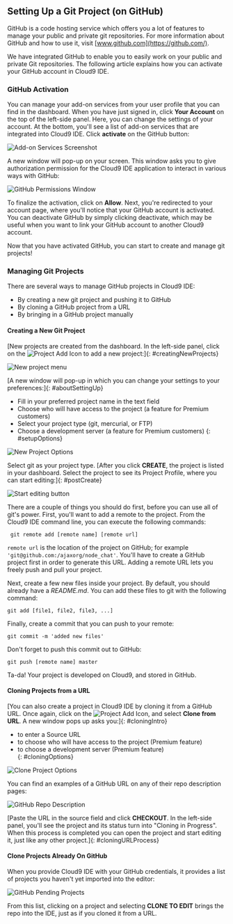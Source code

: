 ## Setting Up a Git Project (on GitHub)

GitHub is a code hosting service which offers you a lot of features to manage your public and private git repositories. For more information about GitHub and how to use it, visit [www.github.com](https://github.com/).

We have integrated GitHub to enable you to easily work on your public and private Git repositories. The following article explains how you can activate your GitHub account in Cloud9 IDE.

### GitHub Activation

You can manage your add-on services from your user profile that you can find in the dashboard. When you have just signed in, click **Your Account** on the top of the left-side panel. Here, you can change the settings of your account. At the bottom, you'll see a list of add-on services that are integrated into Cloud9 IDE. Click **activate** on the GitHub button:

![Add-on Services Screenshot](./images/addonServices.png)

A new window will pop-up on your screen. This window asks you to give authorization permission for the Cloud9 IDE application to interact in various ways with GitHub:

![GitHub Permissions Window](./images/githubAuthorization.png)

To finalize the activation, click on **Allow**. Next, you're redirected to your account page, where you'll notice that your GitHub account is activated. You can deactivate GitHub by simply clicking deactivate, which may be useful when you want to link your GitHub account to another Cloud9 account.

Now that you have activated GitHub, you can start to create and manage git projects!

### Managing Git Projects

There are several ways to manage GitHub projects in Cloud9 IDE:

* By creating a new git project and pushing it to GitHub
* By cloning a GitHub project from a URL
* By bringing in a GitHub project manually

#### Creating a New Git Project

[New projects are created from the dashboard. In the left-side panel, click on the ![Project Add Icon](./icons/projectPlusIcon.png) to add a new project:]{: #creatingNewProjects}

![New project menu](./images/newProject.png)

[A new window will pop-up in which you can change your settings to your preferences:]{: #aboutSettingUp}

* Fill in your preferred project name in the text field
* Choose who will have access to the project (a feature for Premium customers)
* Select your project type (git, mercurial, or FTP)
* Choose a development server (a feature for Premium customers)
{: #setupOptions}

![New Project Options](./images/createNewProjectOptions.png)

Select git as your project type. [After you click **CREATE**, the project is listed in your dashboard. Select the project to see its Project Profile, where you can start editing:]{: #postCreate}

![Start editing button](./icons/startEditing.png)

There are a couple of things you should do first, before you can use all of git's power. First, you'll want to add a remote to the project. From the Cloud9 IDE command line, you can execute the following commands: 

     git remote add [remote name] [remote url]

`remote url` is the location of the project on GitHub; for example `'git@github.com:/ajaxorg/node_chat'`. You'll have to create a GitHub project first in order to generate this URL. Adding a remote URL lets you freely push and pull your project.

Next, create a few new files inside your project. By default, you should already have a _README.md_. You can add these files to git with the following command:

    git add [file1, file2, file3, ...]

Finally, create a commit that you can push to your remote:

    git commit -m 'added new files'
   
Don't forget to push this commit out to GitHub: 

    git push [remote name] master

Ta-da! Your project is developed on Cloud9, and stored in GitHub.

#### Cloning Projects from a URL

[You can also create a project in Cloud9 IDE by cloning it from a GitHub URL. Once again, click on the ![Project Add Icon](./icons/projectPlusIcon.png), and select **Clone from URL**. A new window pops up asks you:]{: #cloningIntro}

* to enter a Source URL
* to choose who will have access to the project (Premium feature)  
* to choose a development server (Premium feature)  
{: #cloningOptions}

![Clone Project Options](./images/cloneProjectOptions.png)

You can find an examples of a GitHub URL on any of their repo description pages:

![GitHub Repo Description](./images/githubProjectURL.png)

[Paste the URL in the source field and click **CHECKOUT**. In the left-side panel, you'll see the project and its status turn into "Cloning in Progress". When this process is completed you can open the project and start editing it, just like any other project.]{: #cloningURLProcess}

#### Clone Projects Already On GitHub

When you provide Cloud9 IDE with your GitHub credentials, it provides a list of projects you haven't yet imported into the editor:

![GitHub Pending Projects](./images/githubPendingProjects.png)

From this list, clicking on a project and selecting **CLONE TO EDIT** brings the repo into the IDE, just as if you cloned it from a URL.